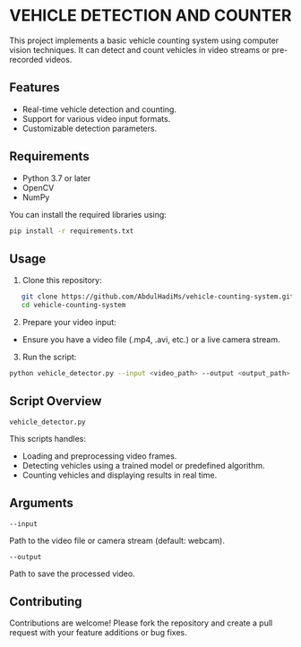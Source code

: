 # VEHICLE DETECTION AND COUNTER
This project implements a basic vehicle counting system using computer vision techniques. It can detect and count vehicles in video streams or pre-recorded videos.




## Features

- Real-time vehicle detection and counting.
- Support for various video input formats.
- Customizable detection parameters.


## Requirements
- Python 3.7 or later
- OpenCV
- NumPy

You can install the required libraries using:

   ```bash
pip install -r requirements.txt

```

## Usage

1. Clone this repository:
```bash
   git clone https://github.com/AbdulHadiMs/vehicle-counting-system.git
   cd vehicle-counting-system
```
2. Prepare your video input:

- Ensure you have a video file (.mp4, .avi, etc.) or a live camera stream.
3. Run the script:
```bash
python vehicle_detector.py --input <video_path> --output <output_path>
``` 
## Script Overview
```
vehicle_detector.py
```
This scripts handles:
- Loading and preprocessing video frames.
- Detecting vehicles using a trained model or predefined algorithm.
- Counting vehicles and displaying results in real time.


## Arguments
 ```
--input
```
Path to the video file or camera stream (default: webcam).
```
--output
```
Path to save the processed video.
## Contributing

Contributions are welcome! Please fork the repository and create a pull request with your feature additions or bug fixes.

